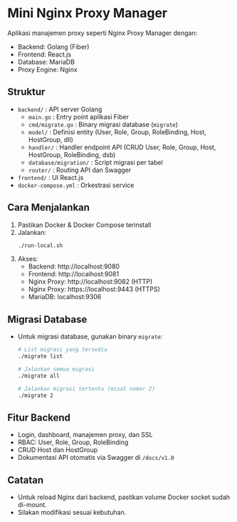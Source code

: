 # Mini Nginx Proxy Manager

Aplikasi manajemen proxy seperti Nginx Proxy Manager dengan:
- Backend: Golang (Fiber)
- Frontend: React.js
- Database: MariaDB
- Proxy Engine: Nginx

## Struktur
- `backend/` : API server Golang
  - `main.go` : Entry point aplikasi Fiber
  - `cmd/migrate.go` : Binary migrasi database (`migrate`)
  - `model/` : Definisi entity (User, Role, Group, RoleBinding, Host, HostGroup, dll)
  - `handler/` : Handler endpoint API (CRUD User, Role, Group, Host, HostGroup, RoleBinding, dsb)
  - `database/migration/` : Script migrasi per tabel
  - `router/` : Routing API dan Swagger
- `frontend/` : UI React.js
- `docker-compose.yml` : Orkestrasi service

## Cara Menjalankan
1. Pastikan Docker & Docker Compose terinstall
2. Jalankan:
   ```bash
   ./run-local.sh
   ```
3. Akses:
   - Backend: http://localhost:9080
   - Frontend: http://localhost:9081
   - Nginx Proxy: http://localhost:9082 (HTTP)
   - Nginx Proxy: https://localhost:9443 (HTTPS)
   - MariaDB: localhost:9306

## Migrasi Database
- Untuk migrasi database, gunakan binary `migrate`:
  ```bash
  # List migrasi yang tersedia
  ./migrate list

  # Jalankan semua migrasi
  ./migrate all

  # Jalankan migrasi tertentu (misal nomor 2)
  ./migrate 2
  ```

## Fitur Backend
- Login, dashboard, manajemen proxy, dan SSL
- RBAC: User, Role, Group, RoleBinding
- CRUD Host dan HostGroup
- Dokumentasi API otomatis via Swagger di `/docs/v1.0`

## Catatan
- Untuk reload Nginx dari backend, pastikan volume Docker socket sudah di-mount.
- Silakan modifikasi sesuai kebutuhan.

